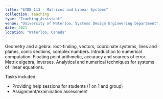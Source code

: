```yaml
---
title: "SYDE 113 - Matrices and Linear Systems"
collection: teaching
type: "Teaching Assistant"
venue: "University of Waterloo, Systems Design Engineering Department"
date: 2021
location: "Waterloo, Canada"
---
```


Geometry and algebra: root-finding, vectors, coordinate systems, lines and planes, conic sections, complex numbers. Introduction to numerical computation. Floating point arithmetic, accuracy and sources of error. Matrix algebra, inverses. Analytical and numerical techniques for systems of linear equations. 

Tasks included:
* Providing help sessions for students (1 on 1 and group)
* Assignment/examination assessment

